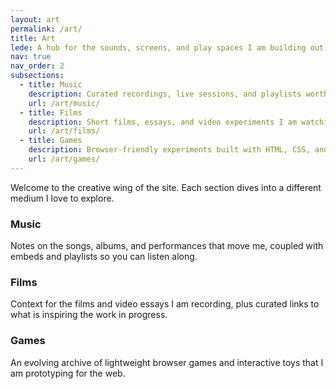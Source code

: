 ```yaml
---
layout: art
permalink: /art/
title: Art
lede: A hub for the sounds, screens, and play spaces I am building out.
nav: true
nav_order: 2
subsections:
  - title: Music
    description: Curated recordings, live sessions, and playlists worth looping.
    url: /art/music/
  - title: Films
    description: Short films, essays, and video experiments I am watching or making.
    url: /art/films/
  - title: Games
    description: Browser-friendly experiments built with HTML, CSS, and JavaScript.
    url: /art/games/
---
```


Welcome to the creative wing of the site. Each section dives into a different medium I love to explore.

### Music
Notes on the songs, albums, and performances that move me, coupled with embeds and playlists so you can listen along.

### Films
Context for the films and video essays I am recording, plus curated links to what is inspiring the work in progress.

### Games
An evolving archive of lightweight browser games and interactive toys that I am prototyping for the web.
